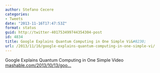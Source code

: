 ```yaml
---
author: Stefano Cecere
categories:
- Tweets
date: "2013-11-16T17:47:53Z"
format: status
guid: http://twitter-401753499744354304-post
id: 4834
title: Google Explains Quantum Computing in One Simple Vi&#8230;
url: /2013/11/16/google-explains-quantum-computing-in-one-simple-vi/
---
```


Google Explains Quantum Computing in One Simple Video [mashable.com/2013/10/13/goo…](http://mashable.com/2013/10/13/google-quantum-computing-video/)